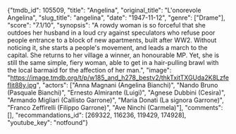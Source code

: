 {"tmdb_id": 105509, "title": "Angelina", "original_title": "L'onorevole Angelina", "slug_title": "angelina", "date": "1947-11-12", "genre": ["Drame"], "score": "7.1/10", "synopsis": "A rowdy woman is so forceful that she outdoes her husband in a loud cry against speculators who refuse poor people entrance to a block of new apartments, built after WW2. Without noticing it, she starts a people's movement, and leads a march to the capital. She returns to her village a winner, an honourable MP. Yet, she is still the same simple, fiery woman, able to get in a hair-pulling brawl with the local barmaid for the affection of her man.", "image": "https://image.tmdb.org/t/p/w185_and_h278_bestv2/thkTxitTXGUda2K8LzfefIit88y.jpg", "actors": ["Anna Magnani (Angelina Bianchi)", "Nando Bruno (Pasquale Bianchi)", "Ernesto Almirante (Luigi)", "Agnese Dubbini (Cesira)", "Armando Migliari (Callisto Garrone)", "Maria Donati (La signora Garrone)", "Franco Zeffirelli (Filippo Garrone)", "Ave Ninchi (Carmela)"], "comments": [], "recommandations_id": [269322, 116236, 119429, 174928], "youtube_key": "notfound"}